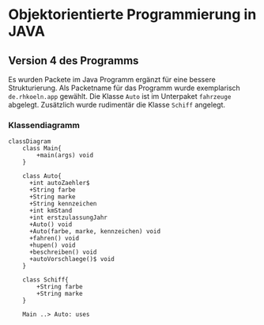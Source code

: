 # Objektorientierte Programmierung in JAVA

## Version 4 des Programms
Es wurden Packete im Java Programm ergänzt für eine bessere Strukturierung. Als Packetname für das Programm wurde
exemplarisch `de.rhkoeln.app` gewählt. Die Klasse `Auto` ist im Unterpaket `fahrzeuge` abgelegt.
Zusätzlich wurde rudimentär die Klasse `Schiff` angelegt.

### Klassendiagramm

```mermaid
classDiagram
    class Main{
        +main(args) void
    }
  
    class Auto{
      +int autoZaehler$
      +String farbe
      +String marke
      +String kennzeichen
      +int kmStand
      +int erstzulassungJahr
      +Auto() void
      +Auto(farbe, marke, kennzeichen) void
      +fahren() void
      +hupen() void
      +beschreiben() void
      +autoVorschlaege()$ void
    }     
    
    class Schiff{
        +String farbe
        +String marke
    }
    
    Main ..> Auto: uses
```
